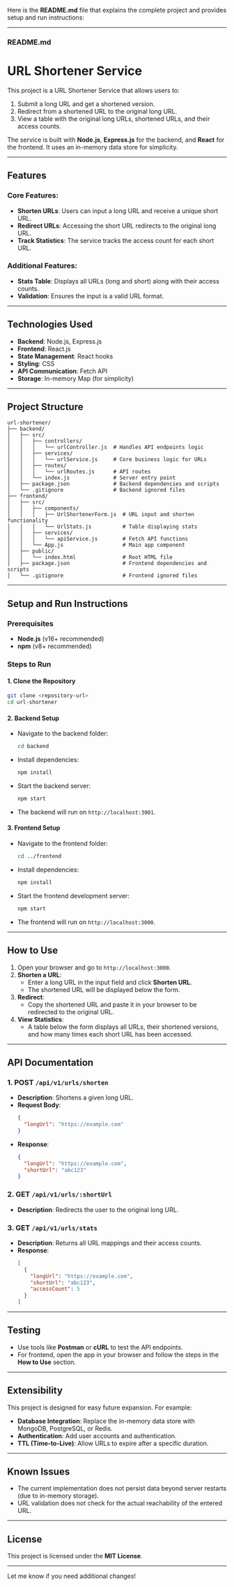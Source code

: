 Here is the **README.md** file that explains the complete project and provides setup and run instructions:

---

### **README.md**

# URL Shortener Service

This project is a URL Shortener Service that allows users to:
1. Submit a long URL and get a shortened version.
2. Redirect from a shortened URL to the original long URL.
3. View a table with the original long URLs, shortened URLs, and their access counts.

The service is built with **Node.js**, **Express.js** for the backend, and **React** for the frontend. It uses an in-memory data store for simplicity.

---

## **Features**
### Core Features:
- **Shorten URLs**: Users can input a long URL and receive a unique short URL.
- **Redirect URLs**: Accessing the short URL redirects to the original long URL.
- **Track Statistics**: The service tracks the access count for each short URL.

### Additional Features:
- **Stats Table**: Displays all URLs (long and short) along with their access counts.
- **Validation**: Ensures the input is a valid URL format.

---

## **Technologies Used**
- **Backend**: Node.js, Express.js
- **Frontend**: React.js
- **State Management**: React hooks
- **Styling**: CSS
- **API Communication**: Fetch API
- **Storage**: In-memory Map (for simplicity)

---

## **Project Structure**

```
url-shortener/
├── backend/
│   ├── src/
│   │   ├── controllers/
│   │   │   └── urlController.js  # Handles API endpoints logic
│   │   ├── services/
│   │   │   └── urlService.js     # Core business logic for URLs
│   │   ├── routes/
│   │   │   └── urlRoutes.js      # API routes
│   │   └── index.js              # Server entry point
│   ├── package.json              # Backend dependencies and scripts
│   └── .gitignore                # Backend ignored files
├── frontend/
│   ├── src/
│   │   ├── components/
│   │   │   ├── UrlShortenerForm.js  # URL input and shorten functionality
│   │   │   └── UrlStats.js          # Table displaying stats
│   │   ├── services/
│   │   │   └── apiService.js        # Fetch API functions
│   │   └── App.js                   # Main app component
│   ├── public/
│   │   └── index.html               # Root HTML file
│   ├── package.json                 # Frontend dependencies and scripts
│   └── .gitignore                   # Frontend ignored files
```

---

## **Setup and Run Instructions**

### Prerequisites
- **Node.js** (v16+ recommended)
- **npm** (v8+ recommended)

### Steps to Run

#### 1. **Clone the Repository**
   ```bash
   git clone <repository-url>
   cd url-shortener
   ```

#### 2. **Backend Setup**
   - Navigate to the backend folder:
     ```bash
     cd backend
     ```
   - Install dependencies:
     ```bash
     npm install
     ```
   - Start the backend server:
     ```bash
     npm start
     ```
   - The backend will run on `http://localhost:3001`.

#### 3. **Frontend Setup**
   - Navigate to the frontend folder:
     ```bash
     cd ../frontend
     ```
   - Install dependencies:
     ```bash
     npm install
     ```
   - Start the frontend development server:
     ```bash
     npm start
     ```
   - The frontend will run on `http://localhost:3000`.

---

## **How to Use**

1. Open your browser and go to `http://localhost:3000`.
2. **Shorten a URL**:
   - Enter a long URL in the input field and click **Shorten URL**.
   - The shortened URL will be displayed below the form.
3. **Redirect**:
   - Copy the shortened URL and paste it in your browser to be redirected to the original URL.
4. **View Statistics**:
   - A table below the form displays all URLs, their shortened versions, and how many times each short URL has been accessed.

---

## **API Documentation**

### 1. **POST `/api/v1/urls/shorten`**
   - **Description**: Shortens a given long URL.
   - **Request Body**:
     ```json
     {
       "longUrl": "https://example.com"
     }
     ```
   - **Response**:
     ```json
     {
       "longUrl": "https://example.com",
       "shortUrl": "abc123"
     }
     ```

### 2. **GET `/api/v1/urls/:shortUrl`**
   - **Description**: Redirects the user to the original long URL.

### 3. **GET `/api/v1/urls/stats`**
   - **Description**: Returns all URL mappings and their access counts.
   - **Response**:
     ```json
     [
       {
         "longUrl": "https://example.com",
         "shortUrl": "abc123",
         "accessCount": 5
       }
     ]
     ```

---

## **Testing**

- Use tools like **Postman** or **cURL** to test the API endpoints.
- For frontend, open the app in your browser and follow the steps in the **How to Use** section.

---

## **Extensibility**

This project is designed for easy future expansion. For example:
- **Database Integration**: Replace the in-memory data store with MongoDB, PostgreSQL, or Redis.
- **Authentication**: Add user accounts and authentication.
- **TTL (Time-to-Live)**: Allow URLs to expire after a specific duration.

---

## **Known Issues**
- The current implementation does not persist data beyond server restarts (due to in-memory storage).
- URL validation does not check for the actual reachability of the entered URL.

---

## **License**
This project is licensed under the **MIT License**.

---

Let me know if you need additional changes!

